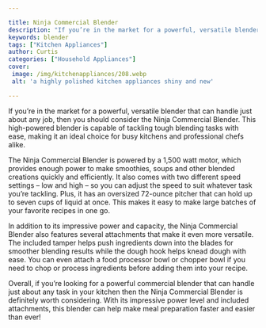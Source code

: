```yaml
---

title: Ninja Commercial Blender
description: "If you’re in the market for a powerful, versatile blender that can handle just about any job, then you should consider the Ninja C...continue on"
keywords: blender
tags: ["Kitchen Appliances"]
author: Curtis
categories: ["Household Appliances"]
cover: 
 image: /img/kitchenappliances/208.webp
 alt: 'a highly polished kitchen appliances shiny and new'

---
```


If you’re in the market for a powerful, versatile blender that can handle just about any job, then you should consider the Ninja Commercial Blender. This high-powered blender is capable of tackling tough blending tasks with ease, making it an ideal choice for busy kitchens and professional chefs alike. 

The Ninja Commercial Blender is powered by a 1,500 watt motor, which provides enough power to make smoothies, soups and other blended creations quickly and efficiently. It also comes with two different speed settings – low and high – so you can adjust the speed to suit whatever task you’re tackling. Plus, it has an oversized 72-ounce pitcher that can hold up to seven cups of liquid at once. This makes it easy to make large batches of your favorite recipes in one go. 

In addition to its impressive power and capacity, the Ninja Commercial Blender also features several attachments that make it even more versatile. The included tamper helps push ingredients down into the blades for smoother blending results while the dough hook helps knead dough with ease. You can even attach a food processor bowl or chopper bowl if you need to chop or process ingredients before adding them into your recipe. 

Overall, if you’re looking for a powerful commercial blender that can handle just about any task in your kitchen then the Ninja Commercial Blender is definitely worth considering. With its impressive power level and included attachments, this blender can help make meal preparation faster and easier than ever!
